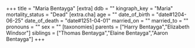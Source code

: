 +++
title = "Maria Bentayga"
[extra]
ddb = ""
kingraph_key = "Maria"
mortality_status = "Dead"
[extra.cha]
age = ""
date_of_birth = "date#1204-06-25"
date_of_death = "date#1251-04-01"
married_on = ""
married_to = ""
pronouns = ""
sex = ""
[taxonomies]
parents = ["Harry Bentayga","Elizabeth Windsor"]
siblings = ["Thomas Bentayga","Elaine Bentayga","Aaron Bentayga"]
+++


